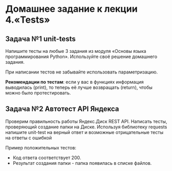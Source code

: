 # Домашнее задание к лекции 4.«Tests»

## Задача №1 unit-tests
Напишите тесты на любые 3 задания из модуля «Основы языка программирования Python». Используйте своё решение домашнего задания.

При написании тестов не забывайте использовать параметризацию.

__Рекомендации по тестам__: если у вас в функциях информация выводилась (print), то теперь её лучше возвращать (return), чтобы можно было протестировать.

## Задача №2 Автотест API Яндекса
Проверим правильность работы Яндекс.Диск REST API. Написать тесты, проверяющий создание папки на Диске.
Используя библиотеку requests напишите unit-test на верный ответ и возможные отрицательные тесты на ответы с ошибкой

Пример положительных тестов:

- Код ответа соответствует 200.
- Результат создания папки - папка появилась в списке файлов.